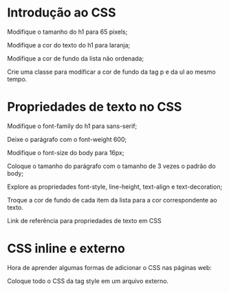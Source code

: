 # Introdução ao CSS
Modifique o tamanho do h1 para 65 pixels;

Modifique a cor do texto do h1 para laranja;

Modifique a cor de fundo da lista não ordenada;

Crie uma classe para modificar a cor de fundo da tag p e da ul ao mesmo tempo.

# Propriedades de texto no CSS

Modifique o font-family do h1 para sans-serif;

Deixe o parágrafo com o font-weight 600;

Modifique o font-size do body para 16px;

Coloque o tamanho do parágrafo com o tamanho de 3 vezes o padrão do body;

Explore as propriedades font-style, line-height, text-align e text-decoration;

Troque a cor de fundo de cada item da lista para a cor correspondente ao texto.

Link de referência para propriedades de texto em CSS

# CSS inline e externo

Hora de aprender algumas formas de adicionar o CSS nas páginas web:

Coloque todo o CSS da tag style em um arquivo externo.